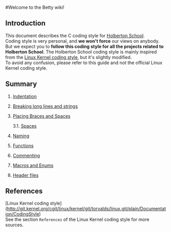 #Welcome to the Betty wiki!

## Introduction

This document describes the C coding style for [Holberton School](https://www.holbertonschool.com).  
Coding style is very personal, and **we won't force** our views on anybody.  
But we expect you to **follow this coding style for all the projects related to Holberton School**.
The Holberton School coding style is mainly inspired from the [Linux Kernel coding style](http://git.kernel.org/cgit/linux/kernel/git/torvalds/linux.git/plain/Documentation/CodingStyle), but it's slightly modified.  
To avoid any confusion, please refer to this guide and not the official Linux Kernel coding style.

## Summary

1. [Indentation](https://github.com/holbertonschool/Betty/wiki/Indentation)

2. [Breaking long lines and strings](https://github.com/holbertonschool/Betty/wiki/Breaking-long-lines-and-strings)

3. [Placing Braces and Spaces](https://github.com/holbertonschool/Betty/wiki/Placing-Braces-and-Spaces)

    3.1. [Spaces](https://github.com/holbertonschool/Betty/wiki/Spaces)

4. [Naming](https://github.com/holbertonschool/Betty/wiki/Naming)

5. [Functions](https://github.com/holbertonschool/Betty/wiki/Functions)

6. [Commenting](https://github.com/holbertonschool/Betty/wiki/Commenting)

7. [Macros and Enums](https://github.com/holbertonschool/Betty/wiki/Macros-and-Enums)

8. [Header files](https://github.com/holbertonschool/Betty/wiki/Header-files)

## References

[Linux Kernel coding style] (http://git.kernel.org/cgit/linux/kernel/git/torvalds/linux.git/plain/Documentation/CodingStyle)  
See the section `References` of the Linux Kernel coding style for more sources.